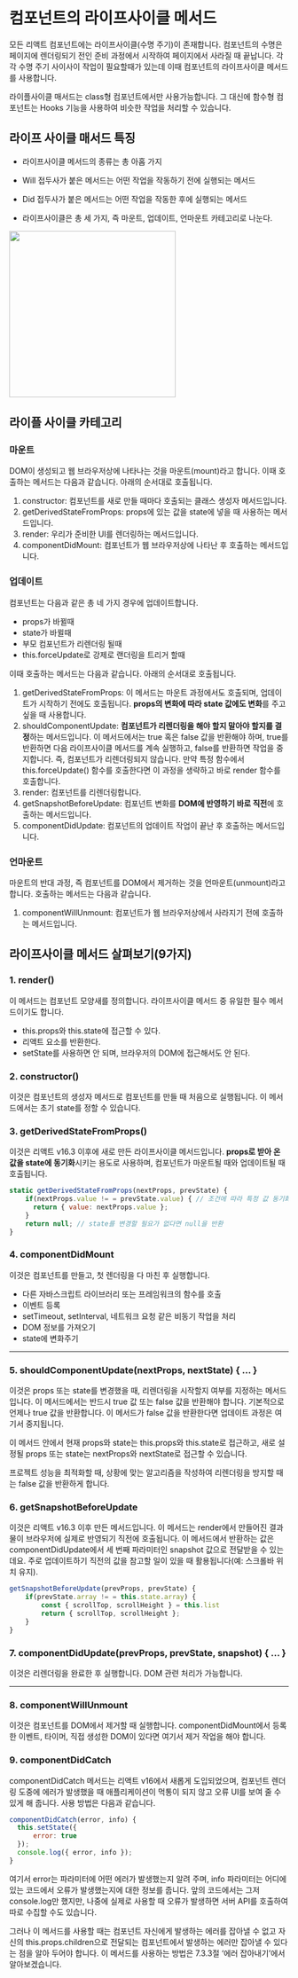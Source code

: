 # 컴포넌트의 라이프사이클 메서드

모든 리액트 컴포넌트에는 라이프사이클(수명 주기)이 존재합니다. 컴포넌트의 수명은 페이지에 렌더링되기 전인 준비 과정에서 시작하여 페이지에서 사라질 때 끝납니다. 각각 수명 주기 사이사이 작업이 필요할때가 있는데 이때 컴포넌트의 라이프사이클 메서드를 사용합니다.

라이플사이클 매서드는 class형 컴포넌트에서만 사용가능합니다. 그 대신에 함수형 컴포넌트는 Hooks 기능을 사용하여 비슷한 작업을 처리할 수 있습니다.

## 라이프 사이클 매서드 특징

- 라이프사이클 메서드의 종류는 총 아홉 가지

- Will 접두사가 붙은 메서드는 어떤 작업을 작동하기 전에 실행되는 메서드
- Did 접두사가 붙은 메서드는 어떤 작업을 작동한 후에 실행되는 메서드

- 라이프사이클은 총 세 가지, 즉 마운트, 업데이트, 언마운트 카테고리로 나눈다.

<img src="https://user-images.githubusercontent.com/32887635/201484759-a574c0ed-e217-45d5-b9c9-3441371ca907.png" width="300" height="300">

## 라이플 사이클 카테고리

### 마운트

DOM이 생성되고 웹 브라우저상에 나타나는 것을 마운트(mount)라고 합니다. 이때 호출하는 메서드는 다음과 같습니다. 아래의 순서대로 호출됩니다.

1. constructor: 컴포넌트를 새로 만들 때마다 호출되는 클래스 생성자 메서드입니다.
2. getDerivedStateFromProps: props에 있는 값을 state에 넣을 때 사용하는 메서드입니다.
3. render: 우리가 준비한 UI를 렌더링하는 메서드입니다.
4. componentDidMount: 컴포넌트가 웹 브라우저상에 나타난 후 호출하는 메서드입니다.

### 업데이트

컴포넌트는 다음과 같은 총 네 가지 경우에 업데이트합니다.

- props가 바뀔때
- state가 바뀔때
- 부모 컴포넌트가 리렌더링 될때
- this.forceUpdate로 강제로 랜더링을 트리거 할때

이때 호출하는 메서드는 다음과 같습니다. 아래의 순서대로 호출됩니다.

1. getDerivedStateFromProps: 이 메서드는 마운트 과정에서도 호출되며, 업데이트가 시작하기 전에도 호출됩니다. **props의 변화에 따라 state 값에도 변화**를 주고 싶을 때 사용합니다.
2. shouldComponentUpdate: **컴포넌트가 리렌더링을 해야 할지 말아야 할지를 결정**하는 메서드입니다. 이 메서드에서는 true 혹은 false 값을 반환해야 하며, true를 반환하면 다음 라이프사이클 메서드를 계속 실행하고, false를 반환하면 작업을 중지합니다. 즉, 컴포넌트가 리렌더링되지 않습니다. 만약 특정 함수에서 this.forceUpdate() 함수를 호출한다면 이 과정을 생략하고 바로 render 함수를 호출합니다.
3. render: 컴포넌트를 리렌더링합니다.
4. getSnapshotBeforeUpdate: 컴포넌트 변화를 **DOM에 반영하기 바로 직전**에 호출하는 메서드입니다.
5. componentDidUpdate: 컴포넌트의 업데이트 작업이 끝난 후 호출하는 메서드입니다.

### 언마운트

마운트의 반대 과정, 즉 컴포넌트를 DOM에서 제거하는 것을 언마운트(unmount)라고 합니다. 호출하는 메서드는 다음과 같습니다.

1. componentWillUnmount: 컴포넌트가 웹 브라우저상에서 사라지기 전에 호출하는 메서드입니다.

## 라이프사이클 메서드 살펴보기(9가지)

### 1. render()

이 메서드는 컴포넌트 모양새를 정의합니다. 라이프사이클 메서드 중 유일한 필수 메서드이기도 합니다.

- this.props와 this.state에 접근할 수 있다.
- 리액트 요소를 반환한다.
- setState를 사용하면 안 되며, 브라우저의 DOM에 접근해서도 안 된다.

### 2. constructor()

이것은 컴포넌트의 생성자 메서드로 컴포넌트를 만들 때 처음으로 실행됩니다. 이 메서드에서는 초기 state를 정할 수 있습니다.

### 3. getDerivedStateFromProps()

이것은 리액트 v16.3 이후에 새로 만든 라이프사이클 메서드입니다. **props로 받아 온 값을 state에 동기화**시키는 용도로 사용하며, 컴포넌트가 마운트될 때와 업데이트될 때 호출됩니다.

```jsx
static getDerivedStateFromProps(nextProps, prevState) {
    if(nextProps.value != = prevState.value) { // 조건에 따라 특정 값 동기화
      return { value: nextProps.value };
    }
    return null; // state를 변경할 필요가 없다면 null을 반환
}
```

### 4. componentDidMount

이것은 컴포넌트를 만들고, 첫 렌더링을 다 마친 후 실행합니다.

- 다른 자바스크립트 라이브러리 또는 프레임워크의 함수를 호출
- 이벤트 등록
- setTimeout, setInterval, 네트워크 요청 같은 비동기 작업을 처리
- DOM 정보를 가져오기
- state에 변화주기

---

### 5. shouldComponentUpdate(nextProps, nextState) { ... }

이것은 props 또는 state를 변경했을 때, 리렌더링을 시작할지 여부를 지정하는 메서드입니다. 이 메서드에서는 반드시 true 값 또는 false 값을 반환해야 합니다. 기본적으로 언제나 true 값을 반환합니다. 이 메서드가 false 값을 반환한다면 업데이트 과정은 여기서 중지됩니다.

이 메서드 안에서 현재 props와 state는 this.props와 this.state로 접근하고, 새로 설정될 props 또는 state는 nextProps와 nextState로 접근할 수 있습니다.

프로젝트 성능을 최적화할 때, 상황에 맞는 알고리즘을 작성하여 리렌더링을 방지할 때는 false 값을 반환하게 합니다.

### 6. getSnapshotBeforeUpdate

이것은 리액트 v16.3 이후 만든 메서드입니다. 이 메서드는 render에서 만들어진 결과물이 브라우저에 실제로 반영되기 직전에 호출됩니다. 이 메서드에서 반환하는 값은 componentDidUpdate에서 세 번째 파라미터인 snapshot 값으로 전달받을 수 있는데요. 주로 업데이트하기 직전의 값을 참고할 일이 있을 때 활용됩니다(예: 스크롤바 위치 유지).

```jsx
getSnapshotBeforeUpdate(prevProps, prevState) {
    if(prevState.array != = this.state.array) {
        const { scrollTop, scrollHeight } = this.list
        return { scrollTop, scrollHeight };
    }
}
```

### 7. componentDidUpdate(prevProps, prevState, snapshot) { ... }

이것은 리렌더링을 완료한 후 실행합니다. DOM 관련 처리가 가능합니다.

---

### 8. componentWillUnmount

이것은 컴포넌트를 DOM에서 제거할 때 실행합니다. componentDidMount에서 등록한 이벤트, 타이머, 직접 생성한 DOM이 있다면 여기서 제거 작업을 해야 합니다.

### 9. componentDidCatch

componentDidCatch 메서드는 리액트 v16에서 새롭게 도입되었으며, 컴포넌트 렌더링 도중에 에러가 발생했을 때 애플리케이션이 먹통이 되지 않고 오류 UI를 보여 줄 수 있게 해 줍니다. 사용 방법은 다음과 같습니다.

```jsx
componentDidCatch(error, info) {
  this.setState({
      error: true
  });
  console.log({ error, info });
}
```

여기서 error는 파라미터에 어떤 에러가 발생했는지 알려 주며, info 파라미터는 어디에 있는 코드에서 오류가 발생했는지에 대한 정보를 줍니다. 앞의 코드에서는 그저 console.log만 했지만, 나중에 실제로 사용할 때 오류가 발생하면 서버 API를 호출하여 따로 수집할 수도 있습니다.

그러나 이 메서드를 사용할 때는 컴포넌트 자신에게 발생하는 에러를 잡아낼 수 없고 자신의 this.props.children으로 전달되는 컴포넌트에서 발생하는 에러만 잡아낼 수 있다는 점을 알아 두어야 합니다. 이 메서드를 사용하는 방법은 7.3.3절 ‘에러 잡아내기’에서 알아보겠습니다.
